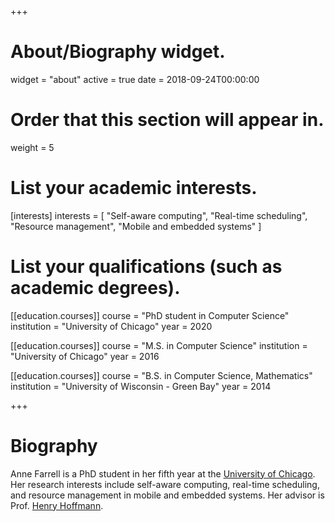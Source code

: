 +++
# About/Biography widget.
widget = "about"
active = true
date = 2018-09-24T00:00:00

# Order that this section will appear in.
weight = 5

# List your academic interests.
[interests]
  interests = [
    "Self-aware computing",
    "Real-time scheduling",
    "Resource management",
    "Mobile and embedded systems"
  ]

# List your qualifications (such as academic degrees).
[[education.courses]]
  course = "PhD student in Computer Science"
  institution = "University of Chicago"
  year = 2020

[[education.courses]]
  course = "M.S. in Computer Science"
  institution = "University of Chicago"
  year = 2016

[[education.courses]]
  course = "B.S. in Computer Science, Mathematics"
  institution = "University of Wisconsin - Green Bay"
  year = 2014
 
+++

# Biography

Anne Farrell is a PhD student in her fifth year at the [University of Chicago](https://www.cs.uchicago.edu/). Her research interests include self-aware computing, real-time scheduling, and resource management in mobile and embedded systems. Her advisor is Prof. [Henry Hoffmann](http://people.cs.uchicago.edu/~hankhoffmann/).
